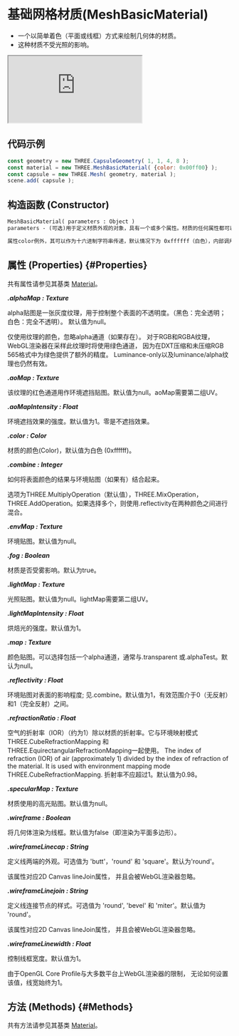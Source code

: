 # 基础网格材质(MeshBasicMaterial)

- 一个以简单着色（平面或线框）方式来绘制几何体的材质。
- 这种材质不受光照的影响。

<iframe id="scene" src="https://threejs.org/docs/scenes/material-browser.html#MeshBasicMaterial"></iframe>

## 代码示例

```js
const geometry = new THREE.CapsuleGeometry( 1, 1, 4, 8 ); 
const material = new THREE.MeshBasicMaterial( {color: 0x00ff00} ); 
const capsule = new THREE.Mesh( geometry, material );
scene.add( capsule );
```

## 构造函数 (Constructor)

```md
MeshBasicMaterial( parameters : Object )
parameters - (可选)用于定义材质外观的对象，具有一个或多个属性。材质的任何属性都可以从此处传入(包括从Material继承的任何属性)。

属性color例外，其可以作为十六进制字符串传递，默认情况下为 0xffffff（白色），内部调用Color.set(color)。
```

## 属性 (Properties) {#Properties}

共有属性请参见其基类 [Material](./Material)。

***.alphaMap : Texture***

alpha贴图是一张灰度纹理，用于控制整个表面的不透明度。（黑色：完全透明；白色：完全不透明）。 默认值为null。

仅使用纹理的颜色，忽略alpha通道（如果存在）。 对于RGB和RGBA纹理，WebGL渲染器在采样此纹理时将使用绿色通道， 因为在DXT压缩和未压缩RGB 565格式中为绿色提供了额外的精度。 Luminance-only以及luminance/alpha纹理也仍然有效。

***.aoMap : Texture***

该纹理的红色通道用作环境遮挡贴图。默认值为null。aoMap需要第二组UV。

***.aoMapIntensity : Float***

环境遮挡效果的强度。默认值为1。零是不遮挡效果。

***.color : Color***

材质的颜色(Color)，默认值为白色 (0xffffff)。

***.combine : Integer***

如何将表面颜色的结果与环境贴图（如果有）结合起来。

选项为THREE.MultiplyOperation（默认值），THREE.MixOperation， THREE.AddOperation。如果选择多个，则使用.reflectivity在两种颜色之间进行混合。

***.envMap : Texture***

环境贴图。默认值为null。

***.fog : Boolean***

材质是否受雾影响。默认为true。

***.lightMap : Texture***

光照贴图。默认值为null。lightMap需要第二组UV。

***.lightMapIntensity : Float***

烘焙光的强度。默认值为1。

***.map : Texture***

颜色贴图。可以选择包括一个alpha通道，通常与.transparent 或.alphaTest。默认为null。

***.reflectivity : Float***

环境贴图对表面的影响程度; 见.combine。默认值为1，有效范围介于0（无反射）和1（完全反射）之间。

***.refractionRatio : Float***

空气的折射率（IOR）（约为1）除以材质的折射率。它与环境映射模式THREE.CubeRefractionMapping 和THREE.EquirectangularRefractionMapping一起使用。 The index of refraction (IOR) of air (approximately 1) divided by the index of refraction of the material. It is used with environment mapping mode THREE.CubeRefractionMapping. 折射率不应超过1。默认值为0.98。

***.specularMap : Texture***

材质使用的高光贴图。默认值为null。

***.wireframe : Boolean***

将几何体渲染为线框。默认值为false（即渲染为平面多边形）。

***.wireframeLinecap : String***

定义线两端的外观。可选值为 'butt'，'round' 和 'square'。默认为'round'。

该属性对应2D Canvas lineJoin属性， 并且会被WebGL渲染器忽略。

***.wireframeLinejoin : String***

定义线连接节点的样式。可选值为 'round', 'bevel' 和 'miter'。默认值为 'round'。

该属性对应2D Canvas lineJoin属性， 并且会被WebGL渲染器忽略。

***.wireframeLinewidth : Float***

控制线框宽度。默认值为1。

由于OpenGL Core Profile与大多数平台上WebGL渲染器的限制， 无论如何设置该值，线宽始终为1。


## 方法 (Methods) {#Methods}

共有方法请参见其基类 [Material](./Material)。